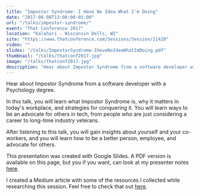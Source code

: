 ```yaml
---
title: "Impostor Syndrome- I Have No Idea What I'm Doing"
date: "2017-08-08T13:00:00-05:00"
url: "/talks/impostor-syndrome/"
event: "That Conference 2017"
location: "Kalahari - Wisconsin Dells, WI"
site: "https://www.thatconference.com/Sessions/Session/11420"
video: ""
slides: "/talks/ImpostorSyndrome-IHaveNoIdeaWhatImDoing.pdf"
thumbnail: "/talks/thatconf2017.jpg"
image: "/talks/thatconf2017.jpg"
description: "Hear about Impostor Syndrome from a software developer with a Psychology degree."
---
```


Hear about Impostor Syndrome from a software developer with a Psychology degree.

In this talk, you will learn what Impostor Syndrome is, why it matters in today's workplace, and strategies for conquering it. You will learn ways to be an advocate for others in tech, from people who are just considering a career to long-time industry veterans.

After listening to this talk, you will gain insights about yourself and your co-workers, and you will learn how to be a better person, employee, and advocate for others.

This presentation was created with Google Slides. A PDF version is available on this page, but you if you want, can look at my presenter notes [here](https://docs.google.com/presentation/d/1DEBp-54hT5i1xmMMLYl8a-PC5Cv1HugREmaogPSh1Ms/edit?usp=sharing).

I created a Medium article with some of the resources I collected while researching this session. Feel free to check that out [here](https://medium.com/@rosslarsonWI/resources-for-impostor-syndrome-empathy-and-advoacy-dc40d8c3594e).
